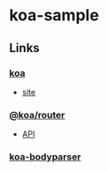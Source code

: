 # koa-sample

## Links

### [koa](https://github.com/koajs/koa)

- [site](https://koajs.com/)

### [@koa/router](https://github.com/koajs/router)

- [API](https://github.com/koajs/router/blob/master/API.md#module_koa-router--Router+allowedMethods)

### [koa-bodyparser](https://github.com/koajs/bodyparser)
